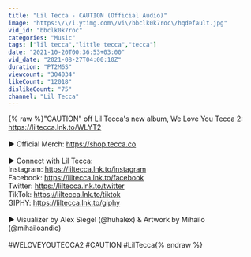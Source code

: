 ```yaml
---
title: "Lil Tecca - CAUTION (Official Audio)"
image: "https:\/\/i.ytimg.com\/vi\/bbclk0k7roc\/hqdefault.jpg"
vid_id: "bbclk0k7roc"
categories: "Music"
tags: ["lil tecca","little tecca","tecca"]
date: "2021-10-20T00:36:53+03:00"
vid_date: "2021-08-27T04:00:10Z"
duration: "PT2M6S"
viewcount: "304034"
likeCount: "12018"
dislikeCount: "75"
channel: "Lil Tecca"
---
```

{% raw %}&quot;CAUTION&quot; off Lil Tecca's new album, We Love You Tecca 2:<br /><a rel="nofollow" target="blank" href="https://liltecca.lnk.to/WLYT2">https://liltecca.lnk.to/WLYT2</a><br /><br />► Official Merch: <a rel="nofollow" target="blank" href="https://shop.tecca.co">https://shop.tecca.co</a><br /><br />► Connect with Lil Tecca:<br />Instagram: <a rel="nofollow" target="blank" href="https://liltecca.lnk.to/instagram">https://liltecca.lnk.to/instagram</a><br />Facebook: <a rel="nofollow" target="blank" href="https://liltecca.lnk.to/facebook">https://liltecca.lnk.to/facebook</a><br />Twitter: <a rel="nofollow" target="blank" href="https://liltecca.lnk.to/twitter">https://liltecca.lnk.to/twitter</a><br />TikTok: <a rel="nofollow" target="blank" href="https://liltecca.lnk.to/tiktok">https://liltecca.lnk.to/tiktok</a><br />GIPHY: <a rel="nofollow" target="blank" href="https://liltecca.lnk.to/giphy">https://liltecca.lnk.to/giphy</a><br /><br />► Visualizer by Alex Siegel (@huhalex) &amp; Artwork by Mihailo (@mihailoandic)<br /><br />#WELOVEYOUTECCA2 #CAUTION #LilTecca{% endraw %}
